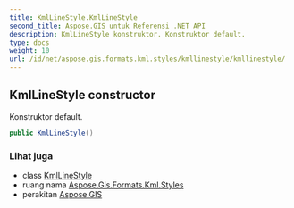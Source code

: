 ```yaml
---
title: KmlLineStyle.KmlLineStyle
second_title: Aspose.GIS untuk Referensi .NET API
description: KmlLineStyle konstruktor. Konstruktor default.
type: docs
weight: 10
url: /id/net/aspose.gis.formats.kml.styles/kmllinestyle/kmllinestyle/
---
```

## KmlLineStyle constructor

Konstruktor default.

```csharp
public KmlLineStyle()
```

### Lihat juga

* class [KmlLineStyle](../)
* ruang nama [Aspose.Gis.Formats.Kml.Styles](../../kmllinestyle/)
* perakitan [Aspose.GIS](../../../)


